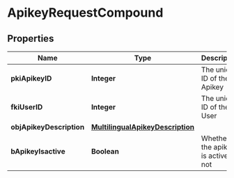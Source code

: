 

# ApikeyRequestCompound

## Properties

Name | Type | Description | Notes
------------ | ------------- | ------------- | -------------
**pkiApikeyID** | **Integer** | The unique ID of the Apikey |  [optional]
**fkiUserID** | **Integer** | The unique ID of the User | 
**objApikeyDescription** | [**MultilingualApikeyDescription**](MultilingualApikeyDescription.md) |  | 
**bApikeyIsactive** | **Boolean** | Whether the apikey is active or not |  [optional]




